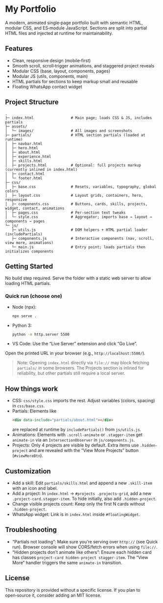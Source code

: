 # My Portfolio

A modern, animated single‑page portfolio built with semantic HTML, modular CSS, and ES‑module JavaScript. Sections are split into partial HTML files and injected at runtime for maintainability.

## Features
- Clean, responsive design (mobile‑first)
- Smooth scroll, scroll‑trigger animations, and staggered project reveals
- Modular CSS (base, layout, components, pages)
- Modular JS (utils, components, main)
- HTML partials for sections to keep markup small and reusable
- Floating WhatsApp contact widget

## Project Structure
```
.
├─ index.html                 # Main page; loads CSS & JS, includes partials
├─ assets/
│  └─ images/                 # All images and screenshots
├─ partials/                  # HTML section partials (loaded at runtime)
│  ├─ navbar.html
│  ├─ hero.html
│  ├─ about.html
│  ├─ experience.html
│  ├─ skills.html
│  ├─ projects.html           # Optional: full projects markup (currently inlined in index.html)
│  ├─ contact.html
│  └─ footer.html
├─ css/
│  ├─ base.css                # Resets, variables, typography, global colors
│  ├─ layout.css              # Layout grids, containers, hero, responsive
│  ├─ components.css          # Buttons, cards, skills, projects, widget, contact, animations
│  ├─ pages.css               # Per‑section text tweaks
│  └─ style.css               # Aggregator; imports base → layout → components → pages
└─ js/
   ├─ utils.js                # DOM helpers + HTML partial loader (includePartials)
   ├─ components.js           # Interactive components (nav, scroll, view more, animations)
   └─ main.js                 # Entry point; loads partials then initializes components
```

## Getting Started
No build step required. Serve the folder with a static web server to allow loading HTML partials.

### Quick run (choose one)
- Node (npx):
  ```bash
  npx serve .
  ```
- Python 3:
  ```bash
  python -m http.server 5500
  ```
- VS Code: Use the “Live Server” extension and click “Go Live”.

Open the printed URL in your browser (e.g., `http://localhost:5500/`).

> Note: Opening `index.html` directly via `file://` may block fetching `partials/` in some browsers. The Projects section is inlined for reliability, but other partials still require a local server.

## How things work
- CSS: `css/style.css` imports the rest. Adjust variables (colors, spacing) in `css/base.css`.
- Partials: Elements like
  ```html
  <div data-include="partials/about.html"></div>
  ```
  are replaced at runtime by `includePartials()` from `js/utils.js`.
- Animations: Elements with `.scroll-animate` or `.stagger-item` get `animate-in` via an `IntersectionObserver` in `js/components.js`.
- Projects: Only 4 projects are visible by default. Extra items use `.hidden-project` and are revealed with the “View More Projects” button (`#viewMoreBtn`).

## Customization
- Add a skill: Edit `partials/skills.html` and append a new `.skill-item` with an icon and label.
- Add a project: In `index.html` → `#projects .projects-grid`, add a new `.project-card.stagger-item`. To hide initially, also add `.hidden-project`.
- Change visible projects count: Keep only the first N cards without `.hidden-project`.
- WhatsApp widget: Link is in `index.html` inside `#floatingWidget`.

## Troubleshooting
- “Partials not loading”: Make sure you’re serving over `http://` (see Quick run). Browser console will show CORS/fetch errors when using `file://`.
- “Hidden projects don’t animate like others”: Ensure each hidden card has classes `project-card hidden-project stagger-item`. The “View More” handler triggers the same `animate-in` transition.

## License
This repository is provided without a specific license. If you plan to open‑source it, consider adding an MIT license.
